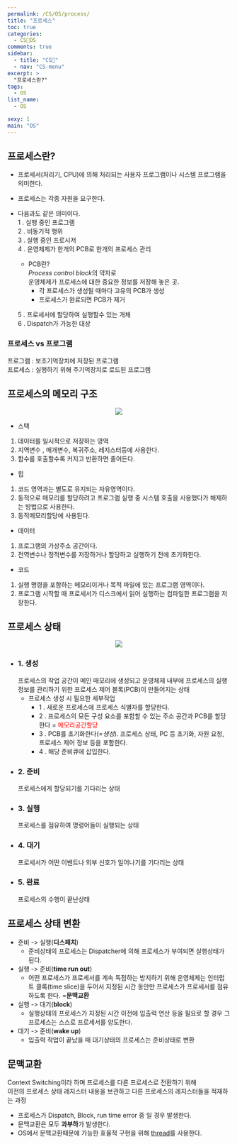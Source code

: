 ```yaml
---
permalink: /CS/OS/process/
title: "프로세스"
toc: true
categories:
  - CS🐰OS
comments: true
sidebar:
  - title: "CS🐰"
  - nav: "CS-menu"
excerpt: >
  "프로세스란?"
tags:
  - OS
list_name:
  - OS

sexy: 1
main: "OS"
---
```

## 프로세스란?
- 프로세서(처리기, CPU)에 의해 처리되는 사용자 프로그램이나 시스템 프로그램을 의미한다.  
- 프로세스는 각종 자원을 요구한다.

- 다음과도 같은 의미이다.  
1 . 실행 중인 프로그램  
2 . 비동기적 행위  
3 . 실행 중인 프로시저  
4 . 운영체제가 한개의 PCB로 한개의 프로세스 관리  
   - PCB란?  
     *Process control block*의 약자로  
     운영체제가 프로세스에 대한 중요한 정보를 저장해 놓은 곳.  
     - 각 프로세스가 생성될 때마다 고유의 PCB가 생성  
     - 프로세스가 완료되면 PCB가 제거  

   5 . 프로세서에 할당하여 실행할수 있는 개체  
   6 . Dispatch가 가능한 대상

### 프로세스 vs 프로그램
프로그램 : 보조기억장치에 저장된 프로그램  
프로세스 : 실행하기 위해 주기억장치로 로드된 프로그램

## 프로세스의 메모리 구조

<p align="center"><img src="{{site.baseurl}}/assets/images/CS/process.png"></p>

- 스택   
1) 데이터를 일시적으로 저장하는 영역  
2) 지역변수 , 매개변수, 복귀주소, 레지스터등에 사용한다.  
3) 함수를 호출할수록 커지고 반환하면 줄어든다.  

- 힙  
1) 코드 영역과는 별도로 유지되는 자유영역이다.  
2) 동적으로 메모리를 할당하려고 프로그램 실행 중 시스템 호출을 사용했다가 해제하는 방법으로 사용한다.  
3) 동적메모리할당에 사용된다.  

- 데이터  
1) 프로그램의 가상주소 공간이다.  
2) 전역변수나 정적변수를 저장하거나 할당하고 실행하기 전에 초기화한다.  

- 코드  
1) 실행 명령을 포함하는 메모리이거나 목적 파일에 있는 프로그램 영역이다.  
2) 프로그램 시작할 때 프로세서가 디스크에서 읽어 실행하는 컴파일한 프로그램을 저장한다.  

## 프로세스 상태

<p align="center"><img src="{{site.baseurl}}/assets/images/CS/processState.png"></p>

- ### 1. 생성
  프로세스의 작업 공간이 메인 매모리에 생성되고 운영체제 내부에 프로세스의 실행정보를 관리하기 위한 프로세스 제어 블록(PCB)이 만들어지는 상태
  - 프로세스 생성 시 필요한 세부작업
    - 1 . 새로운 프로세스에 프로세스 식별자를 할당한다.
    - 2 . 프로세스의 모든 구성 요소를 포함할 수 있는 주소 공간과 PCB를 할당한다 = <span style="color:red">메모리공간할당</span>
    - 3 . PCB를 초기화한다(*=생성*). 프로세스 상태, PC 등 초기화, 자원 요청, 프로세스 제어 정보 등을 포함한다.
    - 4 . 해당 준비큐에 삽입한다.
- ### 2. 준비
  프로세스에게 할당되기를 기다리는 상태
- ### 3. 실행
  프로세스를 점유하여 명령어들이 실행되는 상태
- ### 4. 대기
  프로세서가 어떤 이벤트나 외부 신호가 일어나기를 기다리는 상태
- ### 5. 완료
  프로세스의 수행이 끝난상태

## 프로세스 상태 변환
- 준비 -> 실행(**디스패치**)
  - 준비상태의 프로세스는 Dispatcher에 의해 프로세스가 부여되면 실행상태가 된다.
- 실행 -> 준비(**time run out**)
  - 어떤 프로세스가 프로세서를 계속 독점하는 방지하기 위해 운영체제는 인터럽트 클록(time slice)을 두어서 지정된 시간 동안만 프로세스가 프로세서를 점유하도록 한다. =**문맥교환**
- 실행 -> 대기(**block**)
  - 실행상태의 프로세스가 지정된 시간 이전에 입출력 연산 등을 필요로 할 경우 그 프로세스는 스스로 프로세서를 양도한다.
- 대기 -> 준비(**wake up**)
  - 입출력 작업이 끝났을 때 대기상태의 프로세스는 준비상태로 변환

## 문맥교환
Context Switching이라 하며 프로세스를 다른 프로세스로 전환하기 위해  
이전의 프로세스 상태 레지스터 내용을 보관하고 다른 프로세스의 레지스터들을 적재하는 과정  

- 프로세스가 Dispatch, Block, run time error 중 일 경우 발생한다.
- 문맥교환은 모두 **과부하**가 발생한다.
- OS에서 문맥교환때문에 가능한 효율적 구현을 위해 [thread](https://chanyoung-dev.github.io/CS/OS/thread/)를 사용한다.